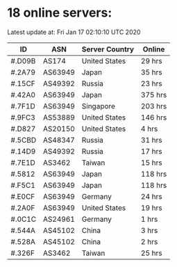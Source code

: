 # 18 online servers:

Latest update at: Fri Jan 17 02:10:10 UTC 2020

| ID | ASN | Server Country | Online |
| -- | --- | -------------- | ------ |
| #.D09B | AS174 | United States | 29 hrs |
| #.2A79 | AS63949 | Japan | 35 hrs |
| #.15CF | AS49392 | Russia | 23 hrs |
| #.42A0 | AS63949 | Japan | 375 hrs |
| #.7F1D | AS63949 | Singapore | 203 hrs |
| #.9FC3 | AS53889 | United States | 146 hrs |
| #.D827 | AS20150 | United States | 4 hrs |
| #.5CBD | AS48347 | Russia | 31 hrs |
| #.14D9 | AS49392 | Russia | 17 hrs |
| #.7E1D | AS3462 | Taiwan | 15 hrs |
| #.5812 | AS63949 | Japan | 118 hrs |
| #.F5C1 | AS63949 | Japan | 118 hrs |
| #.E0CF | AS63949 | Germany | 24 hrs |
| #.2A0F | AS63949 | United States | 19 hrs |
| #.0C1C | AS24961 | Germany | 1 hrs |
| #.544A | AS45102 | China | 3 hrs |
| #.528A | AS45102 | China | 2 hrs |
| #.326F | AS3462 | Taiwan | 25 hrs |

